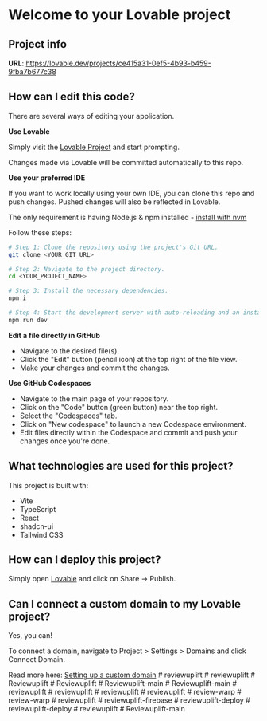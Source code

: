 # Welcome to your Lovable project

## Project info

**URL**: https://lovable.dev/projects/ce415a31-0ef5-4b93-b459-9fba7b677c38

## How can I edit this code?

There are several ways of editing your application.

**Use Lovable**

Simply visit the [Lovable Project](https://lovable.dev/projects/ce415a31-0ef5-4b93-b459-9fba7b677c38) and start prompting.

Changes made via Lovable will be committed automatically to this repo.

**Use your preferred IDE**

If you want to work locally using your own IDE, you can clone this repo and push changes. Pushed changes will also be reflected in Lovable.

The only requirement is having Node.js & npm installed - [install with nvm](https://github.com/nvm-sh/nvm#installing-and-updating)

Follow these steps:

```sh
# Step 1: Clone the repository using the project's Git URL.
git clone <YOUR_GIT_URL>

# Step 2: Navigate to the project directory.
cd <YOUR_PROJECT_NAME>

# Step 3: Install the necessary dependencies.
npm i

# Step 4: Start the development server with auto-reloading and an instant preview.
npm run dev
```

**Edit a file directly in GitHub**

- Navigate to the desired file(s).
- Click the "Edit" button (pencil icon) at the top right of the file view.
- Make your changes and commit the changes.

**Use GitHub Codespaces**

- Navigate to the main page of your repository.
- Click on the "Code" button (green button) near the top right.
- Select the "Codespaces" tab.
- Click on "New codespace" to launch a new Codespace environment.
- Edit files directly within the Codespace and commit and push your changes once you're done.

## What technologies are used for this project?

This project is built with:

- Vite
- TypeScript
- React
- shadcn-ui
- Tailwind CSS

## How can I deploy this project?

Simply open [Lovable](https://lovable.dev/projects/ce415a31-0ef5-4b93-b459-9fba7b677c38) and click on Share -> Publish.

## Can I connect a custom domain to my Lovable project?

Yes, you can!

To connect a domain, navigate to Project > Settings > Domains and click Connect Domain.

Read more here: [Setting up a custom domain](https://docs.lovable.dev/tips-tricks/custom-domain#step-by-step-guide)
#   r e v i e w u p l i f t  
 #   r e v i e w u p l i f t  
 #   R e v i e w u p l i f t  
 #   R e v i e w u p l i f t  
 #   R e v i e w u p l i f t - m a i n  
 #   R e v i e w u p l i f t - m a i n  
 #   r e v i e w u p l i f t  
 #   r e v i e w u p l i f t  
 #   r e v i e w u p l i f t  
 #   r e v i e w u p l i f t  
 #   r e v i e w - w a r p  
 #   r e v i e w - w a r p  
 #   r e v i e w u p l i f t  
 #   r e v i e w u p l i f t - f i r e b a s e  
 #   r e v i e w u p l i f t - d e p l o y  
 #   r e v i e w u p l i f t - d e p l o y  
 #   r e v i e w u p l i f t  
 #   R e v i e w u p l i f t - m a i n  
 